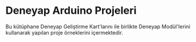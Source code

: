 # Deneyap Arduino Projeleri
Bu kütüphane Deneyap Geliştirme Kart'larını ile birlikte Deneyap Modül'lerini kullanarak yapılan proje örneklerini içermektedir.
